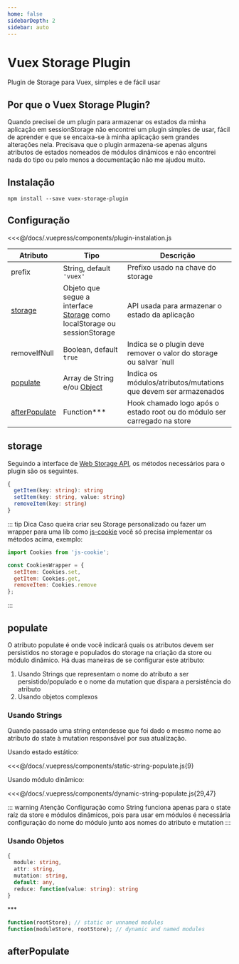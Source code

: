 ```yaml
---
home: false
sidebarDepth: 2
sidebar: auto
---
```


# Vuex Storage Plugin

Plugin de Storage para Vuex, simples e de fácil usar

## Por que o Vuex Storage Plugin?

Quando precisei de um plugin para armazenar os estados da minha aplicação em sessionStorage não encontrei um plugin simples de usar, fácil de aprender e que se encaixa-se à minha aplicação sem grandes alterações nela.
Precisava que o plugin armazena-se apenas alguns atributos de estados nomeados de módulos dinâmicos e não encontrei nada do tipo ou pelo menos a documentação não me ajudou muito.

## Instalação

```
npm install --save vuex-storage-plugin
```

## Configuração

<<<@/docs/.vuepress/components/plugin-instalation.js

|Atributo|Tipo|Descrição|
|---|---|---|
|prefix|String, default `'vuex'`|Prefixo usado na chave do storage|
|[storage](#storage)|Objeto que segue a interface [Storage](https://developer.mozilla.org/pt-BR/docs/Web/API/Storage) como localStorage ou sessionStorage|API usada para armazenar o estado da aplicação|
|removeIfNull|Boolean, default `true`|Indica se o plugin deve remover o valor do storage ou salvar `null|
|[populate](#populate)|Array de String e/ou [Object](#populate-object)|Indica os módulos/atributos/mutations que devem ser armazenados|
|[afterPopulate](#after-populate)|Function***|Hook chamado logo após o estado root ou do módulo ser carregado na store|

## storage

Seguindo a interface de [Web Storage API](), os métodos necessários para o plugin são os seguintes.

```ts
{
  getItem(key: string): string
  setItem(key: string, value: string)
  removeItem(key: string)
} 
```
::: tip Dica
Caso queira criar seu Storage personalizado ou fazer um wrapper para uma lib como [js-cookie](https://www.npmjs.com/package/js-cookie) você só precisa implementar os métodos acima, exemplo:
```js
import Cookies from 'js-cookie';

const CookiesWrapper = {
  setItem: Cookies.set,
  getItem: Cookies.get,
  removeItem: Cookies.remove
};
```
:::

## populate

O atributo populate é onde você indicará quais os atributos devem ser persistidos no storage e populados do storage na criação da store ou módulo dinâmico.
Há duas maneiras de se configurar este atributo:
1. Usando Strings que representam o nome do atributo a ser persistido/populado e o nome da mutation que dispara a persistência do atributo
2. Usando objetos complexos

### Usando Strings

Quando passado uma string entendesse que foi dado o mesmo nome ao atributo do state à mutation responsável por sua atualização.

Usando estado estático:

<<<@/docs/.vuepress/components/static-string-populate.js{9}

Usando módulo dinâmico:

<<<@/docs/.vuepress/components/dynamic-string-populate.js{29,47}

::: warning Atenção
Configuração como String funciona apenas para o state raíz da store e módulos dinâmicos, pois para usar em módulos é necessária configuração do nome do módulo junto aos nomes do atributo e mutation
:::

### Usando Objetos

```ts
{
  module: string,
  attr: string,
  mutation: string,
  default: any,
  reduce: function(value: string): string
}
```

&ast;&ast;&ast;
```ts
function(rootStore); // static or unnamed modules
function(moduleStore, rootStore); // dynamic and named modules
```
## afterPopulate